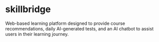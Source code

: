 # skillbridge
Web-based learning platform designed to provide course recommendations, daily AI-generated tests, and an AI chatbot to assist users in their learning journey.
